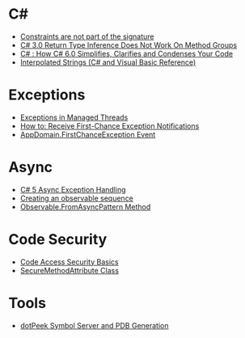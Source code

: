 # C#

* [Constraints are not part of the signature](https://blogs.msdn.microsoft.com/ericlippert/2009/12/10/constraints-are-not-part-of-the-signature/)
* [C# 3.0 Return Type Inference Does Not Work On Method Groups](https://blogs.msdn.microsoft.com/ericlippert/2007/11/05/c-3-0-return-type-inference-does-not-work-on-method-groups/)
* [C# : How C# 6.0 Simplifies, Clarifies and Condenses Your Code](https://msdn.microsoft.com/en-us/magazine/dn879355.aspx)
* [Interpolated Strings (C# and Visual Basic Reference)](https://msdn.microsoft.com/en-us/library/dn961160.aspx)

# Exceptions
* [Exceptions in Managed Threads](https://msdn.microsoft.com/en-us/library/ms228965(v=vs.110).aspx)
* [How to: Receive First-Chance Exception Notifications](https://msdn.microsoft.com/en-us/library/dd997368(v=vs.110).aspx)
* [AppDomain.FirstChanceException Event](https://msdn.microsoft.com/en-us/library/system.appdomain.firstchanceexception(v=vs.110).aspx)

# Async
* [C# 5 Async Exception Handling](http://www.interact-sw.co.uk/iangblog/2010/11/01/csharp5-async-exceptions)
* [Creating an observable sequence](http://www.introtorx.com/uat/content/v1.0.10621.0/04_CreatingObservableSequences.html)
* [Observable.FromAsyncPattern Method](https://msdn.microsoft.com/en-us/library/system.reactive.linq.observable.fromasyncpattern(v=vs.103).aspx)

# Code Security
* [Code Access Security Basics](https://msdn.microsoft.com/en-us/library/33tceax8.aspx)
* [SecureMethodAttribute Class](https://msdn.microsoft.com/en-us/library/system.enterpriseservices.securemethodattribute.aspx)

# Tools
* [dotPeek Symbol Server and PDB Generation](https://www.jetbrains.com/help/decompiler/2016.1/Symbol_Server_and_PDB_Generation.html)